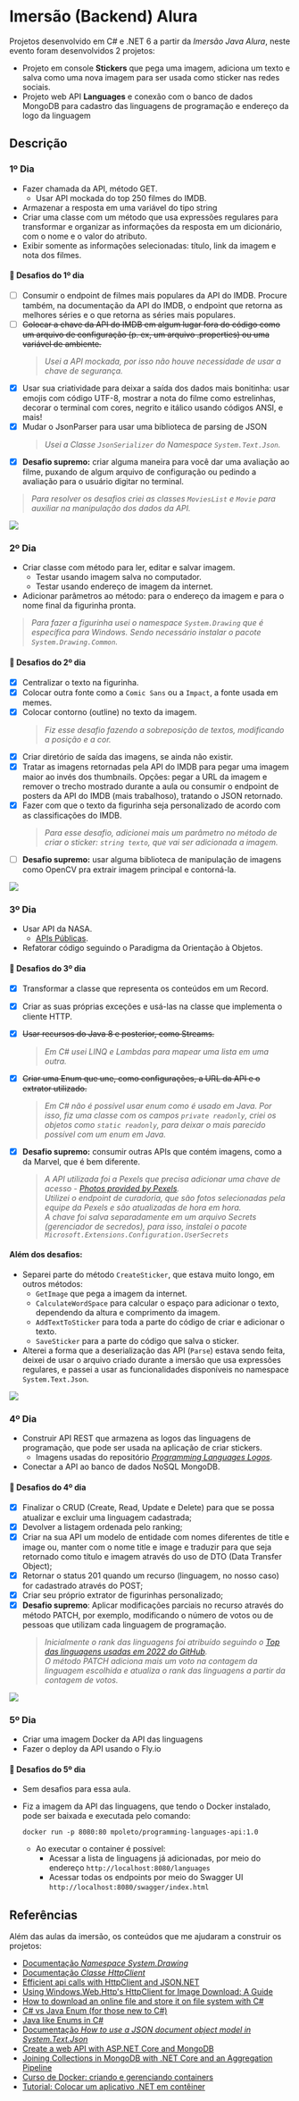 # Imersão (Backend) Alura

Projetos desenvolvido em C# e .NET 6 a partir da _Imersão Java Alura_, neste evento foram desenvolvidos 2 projetos:

- Projeto em console **Stickers** que pega uma imagem, adiciona um texto e salva como uma nova imagem para ser usada como sticker nas redes sociais.
- Projeto web API **Languages** e conexão com o banco de dados MongoDB para cadastro das linguagens de programação e endereço da logo da linguagem

## Descrição

### 1º Dia

- Fazer chamada da API, método GET.
  - Usar API mockada do top 250 filmes do IMDB.
- Armazenar a resposta em uma variável do tipo string
- Criar uma classe com um método que usa expressões regulares para transformar e organizar as informações da resposta em um dicionário, com o nome e o valor do atributo.
- Exibir somente as informações selecionadas: título, link da imagem e nota dos filmes.

#### 🚀 Desafios do 1º dia

- [ ] Consumir o endpoint de filmes mais populares da API do IMDB. Procure também, na documentação da API do IMDB, o endpoint que retorna as melhores séries e o que retorna as séries mais populares.
- [ ] ~~Colocar a chave da API do IMDB em algum lugar fora do código como um arquivo de configuração (p. ex, um arquivo .properties) ou uma variável de ambiente.~~
  > _Usei a API mockada, por isso não houve necessidade de usar a chave de segurança._
- [x] Usar sua criatividade para deixar a saída dos dados mais bonitinha: usar emojis com código UTF-8, mostrar a nota do filme como estrelinhas, decorar o terminal com cores, negrito e itálico usando códigos ANSI, e mais!
- [x] Mudar o JsonParser para usar uma biblioteca de parsing de JSON
  > _Usei a Classe `JsonSerializer` do Namespace `System.Text.Json`._
- [x] **Desafio supremo:** criar alguma maneira para você dar uma avaliação ao filme, puxando de algum arquivo de configuração ou pedindo a avaliação para o usuário digitar no terminal.

> _Para resolver os desafios criei as classes `MoviesList` e `Movie` para auxiliar na manipulação dos dados da API._  

![](./img-results/result-day.png)  

### 2º Dia

- Criar classe com método para ler, editar e salvar imagem.
  - Testar usando imagem salva no computador.
  - Testar usando endereço de imagem da internet.
- Adicionar parâmetros ao método: para o endereço da imagem e para o nome final da figurinha pronta.

> _Para fazer a figurinha usei o namespace `System.Drawing` que é específica para Windows. Sendo necessário instalar o pacote `System.Drawing.Common`._

#### 🚀 Desafios do 2º dia

- [x] Centralizar o texto na figurinha.
- [x] Colocar outra fonte como a `Comic Sans` ou a `Impact`, a fonte usada em memes.
- [x] Colocar contorno (outline) no texto da imagem.
  > _Fiz esse desafio fazendo a sobreposição de textos, modificando a posição e a cor._
- [x] Criar diretório de saída das imagens, se ainda não existir.
- [x] Tratar as imagens retornadas pela API do IMDB para pegar uma imagem maior ao invés dos thumbnails. Opções: pegar a URL da imagem e remover o trecho mostrado durante a aula ou consumir o endpoint de posters da API do IMDB (mais trabalhoso), tratando o JSON retornado.
- [x] Fazer com que o texto da figurinha seja personalizado de acordo com as classificações do IMDB.
  > _Para esse desafio, adicionei mais um parâmetro no método de criar o sticker: ```string texto```, que vai ser adicionada a imagem._
- [ ] **Desafio supremo:** usar alguma biblioteca de manipulação de imagens como OpenCV pra extrair imagem principal e contorná-la.  

![](./img-results/result-day2.gif)  

### 3º Dia

- Usar API da NASA.
  - [APIs Públicas](https://github.com/public-apis/public-apis).
- Refatorar código seguindo o Paradigma da Orientação à Objetos.

#### 🚀 Desafios do 3º dia

- [x] Transformar a classe que representa os conteúdos em um Record.
- [x] Criar as suas próprias exceções e usá-las na classe que implementa o cliente HTTP.
- [x] ~~Usar recursos do Java 8 e posterior, como Streams.~~
  > _Em C# usei LINQ e Lambdas para mapear uma lista em uma outra._
- [x] ~~Criar uma Enum que une, como configurações, a URL da API e o extrator utilizado.~~
  > _Em C# não é possível usar enum como é usado em Java. Por isso, fiz uma classe com os campos `private readonly`, criei os objetos como `static readonly`, para deixar o mais parecido possível com um enum em Java._
- [x] **Desafio supremo:** consumir outras APIs que contém imagens, como a da Marvel, que é bem diferente.

  > _A API utilizada foi a _Pexels_ que precisa adicionar uma chave de acesso - [Photos provided by Pexels](https://www.pexels.com)._    
  > _Utilizei o endpoint de curadoria, que são fotos selecionadas pela equipe da Pexels e são atualizadas de hora em hora._    
  > _A chave foi salva separadamente em um arquivo Secrets (gerenciador de secredos), para isso, instalei o pacote `Microsoft.Extensions.Configuration.UserSecrets`_  

#### Além dos desafios:
- Separei parte do método `CreateSticker`, que estava muito longo, em outros métodos:  
  - `GetImage` que pega a imagem da internet.  
  - `CalculateWordSpace` para calcular o espaço para adicionar o texto, dependendo da altura e comprimento da imagem.
  - `AddTextToSticker` para toda a parte do código de criar e adicionar o texto.
  - `SaveSticker` para a parte do código que salva o sticker.  
- Alterei a forma que a deserialização das API (`Parse`) estava sendo feita, deixei de usar o arquivo criado durante a imersão que usa expressões regulares, e passei a usar as funcionalidades disponíveis no namespace `System.Text.Json`.

![](./img-results/result-day3.gif)  

### 4º Dia

- Construir API REST que armazena as logos das linguagens de programação, que pode ser usada na aplicação de criar stickers.
  - Imagens usadas do repositório [*Programming Languages Logos*](https://github.com/abranhe/programming-languages-logos).  
- Conectar a API ao banco de dados NoSQL MongoDB.

#### 🚀 Desafios do 4º dia

- [x] Finalizar o CRUD (Create, Read, Update e Delete) para que se possa atualizar e excluir uma linguagem cadastrada;
- [x] Devolver a listagem ordenada pelo ranking;
- [x] Criar na sua API um modelo de entidade com nomes diferentes de title e image ou, manter com o nome title e image e traduzir para que seja retornado como título e imagem através do uso de DTO (Data Transfer Object);
- [x] Retornar o status 201 quando um recurso (linguagem, no nosso caso) for cadastrado através do POST;
- [x] Criar seu próprio extrator de figurinhas personalizado;
- [x] **Desafio supremo**: Aplicar modificações parciais no recurso através do método PATCH, por exemplo, modificando o número de votos ou de pessoas que utilizam cada linguagem de programação.
  > _Inicialmente o rank das linguagens foi atribuído seguindo o [Top das linguagens usadas em 2022 do GitHub](https://octoverse.github.com/2022/top-programming-languages)._  
  > _O método PATCH adiciona mais um voto na contagem da linguagem escolhida e atualiza o rank das linguagens a partir da contagem de votos._

![](./img-results/result-day4.gif)  

### 5º Dia
- Criar uma imagem Docker da API das linguagens
- Fazer o deploy da API usando o Fly.io

#### 🚀 Desafios do 5º dia
- Sem desafios para essa aula. 
- Fiz a imagem da API das linguagens, que tendo o Docker instalado, pode ser baixada e executada pelo comando:
  
  ```
  docker run -p 8080:80 mpoleto/programming-languages-api:1.0
  ```
  - Ao executar o container é possível:
    - Acessar a lista de linguagens já adicionadas, por meio do endereço ```http://localhost:8080/languages```
    - Acessar todas os endpoints por meio do Swagger UI ```http://localhost:8080/swagger/index.html```

## Referências

Além das aulas da imersão, os conteúdos que me ajudaram a construir os projetos:
- [Documentação *Namespace System.Drawing*](https://learn.microsoft.com/pt-br/dotnet/api/system.drawing?view=net-6.0)
- [Documentação *Classe HttpClient*](https://learn.microsoft.com/pt-br/dotnet/api/system.net.http.httpclient?view=net-6.0)
- [Efficient api calls with HttpClient and JSON.NET](https://johnthiriet.com/efficient-api-calls/)
- [Using Windows.Web.Http's HttpClient for Image Download: A Guide](https://copyprogramming.com/howto/how-do-i-use-the-new-httpclient-from-windows-web-http-to-download-an-image)
- [How to download an online file and store it on file system with C#](https://www.code4it.dev/blog/download-and-save-files/)
- [C# vs Java Enum (for those new to C#)](https://stackoverflow.com/questions/469287/c-sharp-vs-java-enum-for-those-new-to-c/4778347#4778347)
- [Java like Enums in C#](https://bawaji94.medium.com/java-like-enums-in-c-4c961f98072c)
- [Documentação *How to use a JSON document object model in System.Text.Json*](https://learn.microsoft.com/en-us/dotnet/standard/serialization/system-text-json/use-dom)
- [Create a web API with ASP.NET Core and MongoDB](https://learn.microsoft.com/en-us/aspnet/core/tutorials/first-mongo-app?view=aspnetcore-6.0&tabs=visual-studio-code)
- [Joining Collections in MongoDB with .NET Core and an Aggregation Pipeline](https://www.mongodb.com/developer/languages/csharp/joining-collections-mongodb-dotnet-core-aggregation-pipeline/)
- [Curso de Docker: criando e gerenciando containers](https://cursos.alura.com.br/course/docker-criando-gerenciando-containers)
- [Tutorial: Colocar um aplicativo .NET em contêiner](https://learn.microsoft.com/pt-br/dotnet/core/docker/build-container?tabs=windows&pivots=dotnet-7-0)